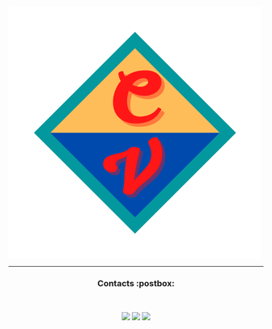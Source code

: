 <p align="left" width="90" height="90">
<a href="http://carlosvitor.ml"><img align="center" src="Images/Logo_carlos.png"></a>
</p>

---

<h3 align="center"> Contacts :postbox: </h3>
<br>
<p align="center">
<a href="https://linkedin.com/in/CarlosVitor"><img src="https://img.shields.io/badge/LinkedIn%20-0e76a8.svg?&style=for-the-badge&logo=linkedin&logoColor=white"/></a>
<a href="https://twitter.com/clsvitor"><img src="https://img.shields.io/badge/Twitter%20-00acee.svg?&style=for-the-badge&logo=Twitter&logoColor=white"/></a>
<a href="mailto:carlosv.professional@gmail.com"><img src="https://img.shields.io/badge/Gmail%20-c14438.svg?&style=for-the-badge&logo=Gmail&logoColor=white"/></a>
</p>
